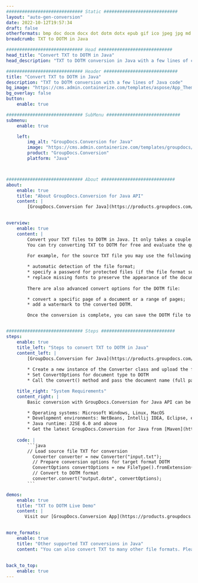 ```yaml
---
############################# Static ############################
layout: "auto-gen-conversion"
date: 2022-10-12T19:57:34
draft: false
otherformats: bmp doc docm docx dot dotm dotx epub gif ico jpeg jpg md odt ott pdf png psd rtf tex tif tiff txt xps
breadcrumb: TXT to DOTM in Java

############################# Head ############################
head_title: "Convert TXT to DOTM in Java"
head_description: "TXT to DOTM conversion in Java with a few lines of code. Convert over 160 file formats using the GroupDocs document conversion API for Java"

############################# Header ############################
title: "Convert TXT to DOTM in Java"
description: "TXT to DOTM conversion with a few lines of Java code"
bg_image: "https://cms.admin.containerize.com/templates/aspose/App_Themes/V3/images/bg/header1.png"
bg_overlay: false
button:
    enable: true

############################# SubMenu ############################
submenu:
    enable: true

    left:
        img_alt: "GroupDocs.Conversion for Java"
        image: "https://cms.admin.containerize.com/templates/groupdocs/images/product-logos/90x90-noborder/groupdocs-conversion-java.png"
        product: "GroupDocs.Conversion"
        platform: "Java"



############################# About ############################
about:
    enable: true
    title: "About GroupDocs.Conversion for Java API"
    content: |
        [GroupDocs.Conversion for Java](https://products.groupdocs.com/conversion/java/) is an advanced file format conversion API for converting between popular image and document formats such as Microsoft Office, OpenDocument, PDF, HTML, email, CAD. and much more with just a few lines of code. The native API automatically detects the formats of the original documents and offers many options for customizing the converted documents. Along with the function of extracting information from a document, it also supports caching of the conversion results to the local disk by default. However, any type of cache storage can be supported by implementing the appropriate interfaces - Amazon S3, Dropbox, Google Drive, Windows Azure, Reddis, or any others.
    

overview:
    enable: true
    content: |
        Convert your TXT files to DOTM in Java. It only takes a couple of lines of Java code on any platform of your choice, such as Windows, Linux, macOS.
        You can try converting TXT to DOTM for free and evaluate the quality of the conversion results. Along with simple file conversion scripts, you can try more sophisticated options for loading the TXT source file and storing the DOTM output. 
        
        For example, for the source TXT file you may use the following load options:

        * automatic detection of the file format;
        * specify a password for protected files (if the file format supports it);
        * replace missing fonts to preserve the appearance of the document.
        
        There are also advanced convert options for the DOTM file:

        * convert a specific page of a document or a range of pages;
        * add a watermark to the converted DOTM.

        Once the conversion is complete, you can save the DOTM file to your local file path or to any third party storage such as FTP, Amazon S3, Google Drive, Dropbox etc. Please note - to convert TXT to DOTM, you do not need to install any additional software, such as MS Office, Open Office, Adobe Acrobat Reader etc.


############################# Steps ############################
steps:
    enable: true
    title_left: "Steps to convert TXT to DOTM in Java"
    content_left: |
        [GroupDocs.Conversion for Java](https://products.groupdocs.com/conversion/java/) allows developers to easily convert TXT file to DOTM with a few lines of code.
        
        * Create a new instance of the Converter class and upload the file TXT with the full path
        * Set ConvertOptions for document type to DOTM
        * Call the convert() method and pass the document name (full path) and format (DOTM) as a parameter

    title_right: "System Requirements"
    content_right: |
        Basic conversion with GroupDocs.Conversion for Java API can be done with just a few lines of code. Our APIs are supported on all major platforms and operating systems. Before executing the code below, make sure you have the following prerequisites installed on your system.

        * Operating systems: Microsoft Windows, Linux, MacOS
        * Development environments: NetBeans, Intellij IDEA, Eclipse, etc.
        * Java runtime: J2SE 6.0 and above
        * Get the latest GroupDocs.Conversion for Java from [Maven](https://repository.groupdocs.com/webapp/#/artifacts/browse/tree/General/repo/com/groupdocs/groupdocs-conversion)
         
    code: |
        ```java    
        // Load source file TXT for conversion
          Converter converter = new Converter("input.txt");
          // Prepare conversion options for target format DOTM
          ConvertOptions convertOptions = new FileType().fromExtension("dotm").getConvertOptions();
          // Convert to DOTM format
          converter.convert("output.dotm", convertOptions);
        ```

demos:
    enable: true
    title: "TXT to DOTM Live Demo"
    content: |
       Visit our [GroupDocs.Conversion App](https://products.groupdocs.app/conversion/family) website and try TXT to DOTM conversion now. The free demo has the following benefits
          

more_formats:
    enable: true
    title: "Other supported TXT conversions in Java"
    content: "You can also convert TXT to many other file formats. Please see the list below."
       
       
back_to_top:
    enable: true
---
```

